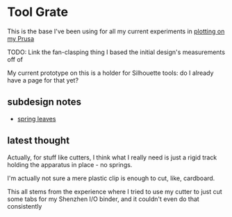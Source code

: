 # Tool Grate

This is the base I've been using for all my current experiments in [plotting on my Prusa](79mrz-rrwds-z98se-6a3yw-w984b)

TODO: Link the fan-clasping thing I based the initial design's measurements off of

My current prototype on this is a holder for Silhouette tools: do I already have a page for that yet?

## subdesign notes

- [spring leaves](adr7n-7kc6r-jt8te-ajtsj-kk5cm)

## latest thought

Actually, for stuff like cutters, I think what I really need is just a rigid track holding the apparatus in place - no springs.

I'm actually not sure a mere plastic clip is enough to cut, like, cardboard.

This all stems from the experience where I tried to use my cutter to just cut some tabs for my Shenzhen I/O binder, and it couldn't even do that consistently
